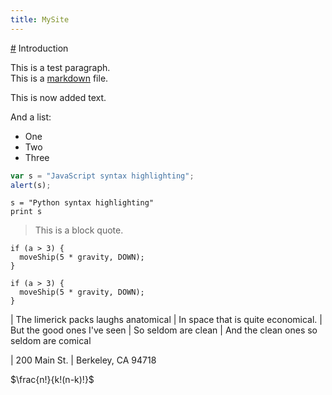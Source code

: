 ```yaml
---
title: MySite
---
```


[#](#) Introduction

This is a test paragraph.  
This is a [markdown](markdown) file.
  
This is now added text.

And a list:  

  * One
  * Two
  * Three 

```javascript
var s = "JavaScript syntax highlighting";
alert(s);
```
 
```{#mycode .python .numberLines}
s = "Python syntax highlighting"
print s
```

> This is a block quote.

    if (a > 3) {
      moveShip(5 * gravity, DOWN);
    }

~~~~~~~
if (a > 3) {
  moveShip(5 * gravity, DOWN);
}
~~~~~~~

| The limerick packs laughs anatomical
| In space that is quite economical.
|    But the good ones I've seen
|    So seldom are clean
| And the clean ones so seldom are comical

| 200 Main St.
| Berkeley, CA 94718

$\frac{n!}{k!(n-k)!}$
